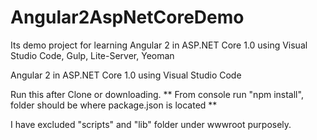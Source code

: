 # Angular2AspNetCoreDemo
Its demo project for learning Angular 2 in ASP.NET Core 1.0 using Visual Studio Code, Gulp, Lite-Server, Yeoman

Angular 2 in ASP.NET Core 1.0 using Visual Studio Code

Run this after Clone or downloading. ** From console run "npm install", folder should be where package.json is located **

I have excluded "scripts" and "lib" folder under wwwroot purposely.
